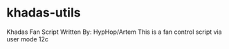 # khadas-utils
Khadas Fan Script
Written By: HypHop/Artem
This is a fan control script via user mode 12c

